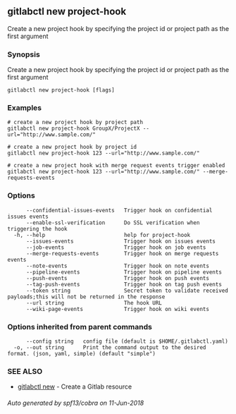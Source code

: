 ## gitlabctl new project-hook

Create a new project hook by specifying the project id or project path as the first argument

### Synopsis

Create a new project hook by specifying the project id or project path as the first argument

```
gitlabctl new project-hook [flags]
```

### Examples

```
# create a new project hook by project path
gitlabctl new project-hook GroupX/ProjectX --url="http://www.sample.com/"

# create a new project hook by project id
gitlabctl new project-hook 123 --url="http://www.sample.com/"

# create a new project hook with merge request events trigger enabled
gitlabctl new project-hook 123 --url="http://www.sample.com/" --merge-requests-events
```

### Options

```
      --confidential-issues-events   Trigger hook on confidential issues events
      --enable-ssl-verification      Do SSL verification when triggering the hook
  -h, --help                         help for project-hook
      --issues-events                Trigger hook on issues events
      --job-events                   Trigger hook on job events
      --merge-requests-events        Trigger hook on merge requests events
      --note-events                  Trigger hook on note events
      --pipeline-events              Trigger hook on pipeline events
      --push-events                  Trigger hook on push events
      --tag-push-events              Trigger hook on tag push events
      --token string                 Secret token to validate received payloads;this will not be returned in the response
      --url string                   The hook URL
      --wiki-page-events             Trigger hook on wiki events
```

### Options inherited from parent commands

```
      --config string   config file (default is $HOME/.gitlabctl.yaml)
  -o, --out string      Print the command output to the desired format. (json, yaml, simple) (default "simple")
```

### SEE ALSO

* [gitlabctl new](gitlabctl_new.md)	 - Create a Gitlab resource

###### Auto generated by spf13/cobra on 11-Jun-2018
